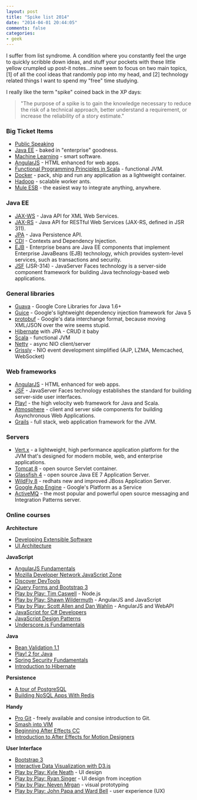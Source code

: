 ```yaml
---
layout: post
title: "Spike list 2014"
date: "2014-04-01 20:44:05"
comments: false
categories:
- geek
---
```


I suffer from list syndrome. A condition where you constantly feel the urge to quickly scribble down ideas, and stuff your pockets with these little yellow crumpled up post-it notes...mine seem to focus on two main topics, [1] of all the cool ideas that randomly pop into my head, and [2] technology related things I want to spend my "free" time studying.

I really like the term "spike" coined back in the XP days:

  > "The purpose of a spike is to gain the knowledge necessary to reduce the risk of a technical approach, better understand a requirement, or increase the reliability of a story estimate."

### Big Ticket Items
-   [Public Speaking](http://www.toastmasters.org/)
-   [Java EE](http://www.oracle.com/technetwork/java/javaee/overview/index.html) - baked in "enterprise" goodness.
-   [Machine Learning](https://www.coursera.org/course/ml) - smart software.
-   [AngularJS](http://angularjs.org/) - HTML enhanced for web apps.
-   [Functional Programming Principles in Scala](https://www.coursera.org/course/progfun) - functional JVM.
-   [Docker](https://www.docker.io/) - pack, ship and run any application as a lightweight container.
-   [Hadoop](http://hadoop.apache.org/) - scalable worker ants.
-   [Mule ESB](http://www.mulesoft.org/) - the easiest way to integrate anything, anywhere.


### Java EE
-   [JAX-WS](http://docs.oracle.com/javaee/6/tutorial/doc/bnayl.html) - Java API for XML Web Services.
-   [JAX-RS](http://docs.oracle.com/javaee/6/tutorial/doc/giepu.html) - Java API for RESTful Web Services (JAX-RS, defined in JSR 311).
-   [JPA](http://docs.oracle.com/javaee/6/tutorial/doc/bnbpz.html) - Java Persistence API.
-   [CDI](http://docs.oracle.com/javaee/6/tutorial/doc/giwhb.html) - Contexts and Dependency Injection.
-   [EJB](http://docs.oracle.com/javaee/6/tutorial/doc/gijsz.html) - Enterprise beans are Java EE components that implement Enterprise JavaBeans (EJB) technology, which provides system-level services, such as transactions and security.
-   [JSF](http://docs.oracle.com/javaee/6/tutorial/doc/bnaph.html) (JSR-314) - JavaServer Faces technology is a server-side component framework for building Java technology-based web applications.

### General libraries
-   [Guava](https://code.google.com/p/guava-libraries/) - Google Core Libraries for Java 1.6+
-   [Guice](https://code.google.com/p/google-guice/) - Google's lightweight dependency injection framework for Java 5
-   [protobuf](https://code.google.com/p/protobuf/) - Google's data interchange format, because moving XML/JSON over the wire seems stupid. 
-   [Hibernate](http://hibernate.org/) with JPA - CRUD it baby
-   [Scala](http://www.scala-lang.org/) - functional JVM
-   [Netty](http://netty.io/) - async NIO client/server
-   [Grissly](https://grizzly.java.net/) - NIO event development simplified (AJP, LZMA, Memcached, WebSocket)
 
### Web frameworks
-   [AngularJS](http://angularjs.org/) - HTML enhanced for web apps.
-   [JSF](http://www.oracle.com/technetwork/java/javaee/javaserverfaces-139869.html) - JavaServer Faces technology establishes the standard for building server-side user interfaces.
-   [Play!](http://www.playframework.com/) - the high velocity web framework for Java and Scala.
-   [Atmosphere](https://github.com/Atmosphere/atmosphere) - client and server side components for building Asynchronous Web Applications.
-   [Grails](http://grails.org/) - full stack, web application framework for the JVM.
 
### Servers
-   [Vert.x](http://vertx.io/) - a lightweight, high performance application platform for the JVM that's designed for modern mobile, web, and enterprise applications.
-   [Tomcat 8](http://tomcat.apache.org/) - open source Servlet container.
-   [Glassfish 4](https://glassfish.java.net/) - open source Java EE 7 Application Server.
-   [WildFly 8](http://www.wildfly.org/) - redhats new and improved JBoss Application Server.
-   [Google App Engine](https://developers.google.com/appengine/docs/java/gettingstarted/introduction) - Google's Platform as a Service
-   [ActiveMQ](http://activemq.apache.org/) - the most popular and powerful open source messaging and Integration Patterns server.


### Online courses

**Architecture**

-   [Developing Extensible Software](http://pluralsight.com/training/courses/TableOfContents?courseName=developing-extensible-software)
-   [UI Architecture](http://pluralsight.com/training/courses/TableOfContents?courseName=web-ui-architecture)


**JavaScript**

-   [AngularJS Fundamentals](http://pluralsight.com/training/Courses/TableOfContents/angularjs-fundamentals)
-   [Mozilla Developer Network JavaScript Zone](https://developer.mozilla.org/en/docs/Web/JavaScript)
-   [Discover DevTools](http://discover-devtools.codeschool.com/)
-   [jQuery Forms and Bootstrap 3](http://pluralsight.com/training/courses/TableOfContents?courseName=jquery-forms-bootstrap3)
-   [Play by Play: Tim Caswell](http://pluralsight.com/training/Courses/TableOfContents/play-by-play-tim-caswell) - Node.js
-   [Play by Play: Shawn Wildermuth](http://pluralsight.com/training/courses/TableOfContents?courseName=play-by-play-wildermuth) - AngularJS and JavaScript
-   [Play by Play: Scott Allen and Dan Wahlin](http://pluralsight.com/training/courses/TableOfContents?courseName=play-by-play-wahlin-allen) - AngularJS and WebAPI
-   [JavaScript for C# Developers](http://pluralsight.com/training/Courses/TableOfContents/js4cs)
-   [JavaScript Design Patterns](http://pluralsight.com/training/Courses/TableOfContents/javascript-design-patterns)
-   [Underscore.js Fundamentals](http://pluralsight.com/training/Courses/TableOfContents/underscore-fundamentals)


**Java**

-   [Bean Validation 1.1](http://pluralsight.com/training/Courses/TableOfContents/bean-validation)
-   [Play! 2 for Java](http://pluralsight.com/training/Courses/TableOfContents/play-2-java)
-   [Spring Security Fundamentals](http://pluralsight.com/training/Courses/TableOfContents/spring-security-fundamentals)
-   [Introduction to Hibernate](http://pluralsight.com/training/Courses/TableOfContents/hibernate-introduction)


**Persistence**

-   [A tour of PostgreSQL](http://pluralsight.com/training/courses/TableOfContents?courseName=tekpub-postgres)
-   [Building NoSQL Apps With Redis](http://pluralsight.com/training/courses/TableOfContents?courseName=building-nosql-apps-redis)


**Handy**

-   [Pro Git](http://git-scm.com/book/en/Getting-Started) - freely available and consise introduction to Git.
-   [Smash into VIM](http://pluralsight.com/training/courses/TableOfContents?courseName=smash-into-vim)
-   [Beginning After Effects CC](http://pluralsight.com/training/Courses/TableOfContents/beginning-after-effects-cc)
-   [Introduction to After Effects for Motion Designers](http://www.digitaltutors.com/tutorial/1019-Introduction-to-After-Effects-for-Motion-Designers)


**User Interface**

-   [Bootstrap 3](http://pluralsight.com/training/Courses/TableOfContents/bootstrap-3)
-   [Interactive Data Visualization with D3.js](http://pluralsight.com/training/Courses/TableOfContents/interactive-data-visualization-d3js)
-   [Play by Play: Kyle Neath](http://pluralsight.com/training/courses/TableOfContents?courseName=play-by-play-kyle-neath) - UI design
-   [Play by Play: Ryan Singer](http://pluralsight.com/training/courses/TableOfContents?courseName=play-by-play-ryan-singer) - UI design from inception
-   [Play by Play: Neven Mrgan](http://pluralsight.com/training/courses/TableOfContents?courseName=play-by-play-neven-mrgan) - visual prototyping
-   [Play by Play: John Papa and Ward Bell](http://pluralsight.com/training/courses/TableOfContents?courseName=play-by-play-papa-bell) - user experience (UX)


